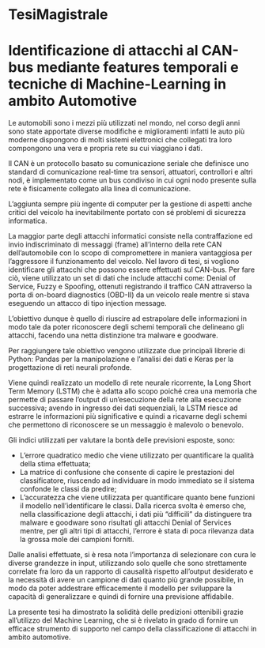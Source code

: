 # TesiMagistrale
# Identificazione di attacchi al CAN-bus mediante features temporali e tecniche di Machine-Learning in ambito Automotive
Le automobili sono i mezzi più utilizzati nel mondo, nel corso degli anni sono state apportate diverse modifiche e miglioramenti infatti le auto più moderne dispongono di molti sistemi elettronici che collegati tra loro compongono una vera e propria rete su cui viaggiano i dati.

Il CAN è un protocollo basato su comunicazione seriale che definisce uno standard di comunicazione real-time tra sensori, attuatori, controllori e altri nodi, è implementato come un bus condiviso in cui ogni nodo presente sulla rete è fisicamente collegato alla linea di comunicazione.

L’aggiunta sempre più ingente di computer per la gestione di aspetti anche critici del veicolo ha inevitabilmente portato con sé problemi di sicurezza informatica.

La maggior parte degli attacchi informatici consiste nella contraffazione ed invio indiscriminato di messaggi (frame) all’interno della rete CAN dell’automobile con lo scopo di compromettere in maniera vantaggiosa per l’aggressore il funzionamento del veicolo.
Nel lavoro di tesi, si vogliono identificare gli attacchi che possono essere effettuati sul CAN-bus. Per fare ciò, viene utilizzato un set di dati che include attacchi come: Denial of Service, Fuzzy e Spoofing, ottenuti registrando il traffico CAN attraverso la porta di on-board diagnostics (OBD-II) da un veicolo reale mentre si stava eseguendo un attacco di tipo injection message.

L’obiettivo dunque è quello di riuscire ad estrapolare delle informazioni in modo tale da poter riconoscere degli schemi temporali che delineano gli attacchi, facendo una netta distinzione tra malware e goodware.

Per raggiungere tale obiettivo vengono utilizzate due principali librerie di Python: Pandas per la manipolazione e l’analisi dei dati e Keras per la progettazione di reti neurali profonde.

Viene quindi realizzato un modello di rete neurale ricorrente, la Long Short Term Memory (LSTM) che è adatta allo scopo poiché crea una memoria che permette di passare l’output di un’esecuzione della rete alla esecuzione successiva; avendo in ingresso dei dati sequenziali, la LSTM riesce ad estrarre le informazioni più significative e quindi a ricavarne degli schemi che permettono di riconoscere se un messaggio è malevolo o benevolo.

Gli indici utilizzati per valutare la bontà delle previsioni esposte, sono:
- L’errore quadratico medio che viene utilizzato per quantificare la qualità della stima effettuata;
- La matrice di confusione che consente di capire le prestazioni del classificatore, riuscendo ad individuare in modo immediato se il sistema confonde le classi da predire;
- L’accuratezza che viene utilizzata per quantificare quanto bene funzioni il modello nell’identificare le classi.
Dalla ricerca svolta è emerso che, nella classificazione degli attacchi, i dati più “difficili” da distinguere tra malware e goodware sono risultati gli attacchi Denial of Services mentre, per gli altri tipi di attacchi, l’errore è stata di poca rilevanza data la grossa mole dei campioni forniti.

Dalle analisi effettuate, si è resa nota l’importanza di selezionare con cura le diverse grandezze in input, utilizzando solo quelle che sono strettamente correlate fra loro da un rapporto di causalità rispetto all’output desiderato e la necessità di avere un campione di dati quanto più grande possibile, in modo da poter addestrare efficacemente il modello per sviluppare la capacità di generalizzare e quindi di fornire una previsione affidabile.

La presente tesi ha dimostrato la solidità delle predizioni ottenibili grazie all’utilizzo del Machine Learning, che si è rivelato in grado di fornire un efficace strumento di supporto nel campo della classificazione di attacchi in ambito automotive.
